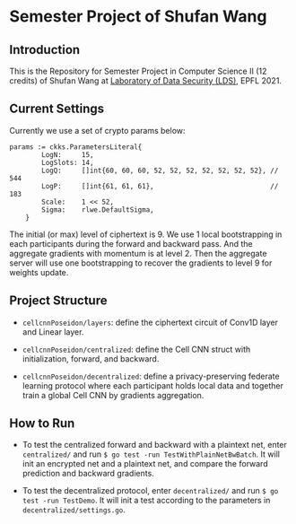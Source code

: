 # Semester Project of Shufan Wang

## Introduction

This is the Repository for Semester Project in Computer Science II (12 credits) of Shufan Wang at [Laboratory of Data Security (LDS)](https://lds.epfl.ch/), EPFL 2021.

## Current Settings

Currently we use a set of crypto params below:
```
params := ckks.ParametersLiteral{
		LogN:     15,
		LogSlots: 14,
		LogQ:     []int{60, 60, 60, 52, 52, 52, 52, 52, 52, 52}, // 544
		LogP:     []int{61, 61, 61},                             // 183
		Scale:    1 << 52,
		Sigma:    rlwe.DefaultSigma,
	}
```
The initial (or max) level of ciphertext is 9. We use 1 local bootstrapping in each participants during the forward and backward pass. And the aggregate gradients with momentum is at level 2. Then the aggregate server will use one bootstrapping to recover the gradients to level 9 for weights update.

## Project Structure

- `cellcnnPoseidon/layers`: define the ciphertext circuit of Conv1D layer and Linear layer.

- `cellcnnPoseidon/centralized`: define the Cell CNN struct with initialization, forward, and backward.

- `cellcnnPoseidon/decentralized`: define a privacy-preserving federate learning protocol where each participant holds local data and together train a global Cell CNN by gradients aggregation.

## How to Run

- To test the centralized forward and backward with a plaintext net, enter `centralized/` and run `$ go test -run TestWithPlainNetBwBatch`. It will init an encrypted net and a plaintext net, and compare the forward prediction and backward gradients.

- To test the decentralized protocol, enter `decentralized/` and run `$ go test -run TestDemo`. It will init a test according to the parameters in `decentralized/settings.go`.